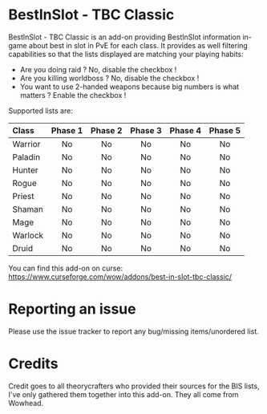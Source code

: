 # BestInSlot - TBC Classic
BestInSlot - TBC Classic is an add-on providing BestInSlot information in-game about best in slot in PvE for each class. It provides as well filtering capabilities so that the lists displayed are matching your playing habits:
- Are you doing raid ? No, disable the checkbox !
- Are you killing worldboss ? No, disable the checkbox !
- You want to use 2-handed weapons because big numbers is what matters ? Enable the checkbox !

Supported lists are:

| Class  | Phase 1 | Phase 2 | Phase 3 | Phase 4 | Phase 5 |
| :--- | :---: | :---: | :---: | :---: | :---: |
| Warrior  | No  |  No  |  No  |  No  | No  |
| Paladin  | No  |  No  |  No  |  No | No |
| Hunter  | No  |  No  |  No  |  No  | No  |
| Rogue  | No  |  No  |  No  |  No  | No  |
| Priest  | No  |  No  |  No  |  No  | No  |
| Shaman  | No  |  No  |  No  |  No  | No  |
| Mage  | No  |  No  |  No  |  No  | No  |
| Warlock  | No  |  No  |  No  |  No  | No  |
| Druid  | No  |  No  |  No  |  No  | No  |

You can find this add-on on curse: https://www.curseforge.com/wow/addons/best-in-slot-tbc-classic/

# Reporting an issue #

Please use the issue tracker to report any bug/missing items/unordered list.

# Credits #

Credit goes to all theorycrafters who provided their sources for the BIS lists, I've only gathered them together into this add-on. They all come from Wowhead.